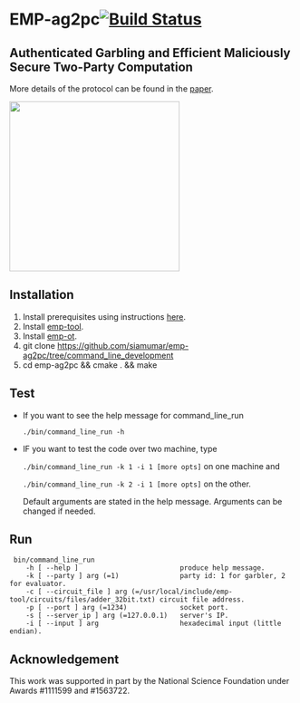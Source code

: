 # EMP-ag2pc[![Build Status](https://travis-ci.org/emp-toolkit/emp-ag2pc.svg?branch=master)](https://travis-ci.org/emp-toolkit/emp-ag2pc)
## Authenticated Garbling and Efficient Maliciously Secure Two-Party Computation 

More details of the protocol can be found in the [paper](https://eprint.iacr.org/2017/030).

<img src="https://raw.githubusercontent.com/emp-toolkit/emp-readme/master/art/logo-full.jpg" width=300px/>

## Installation

1. Install prerequisites using instructions [here](https://github.com/emp-toolkit/emp-readme).
2. Install [emp-tool](https://github.com/emp-toolkit/emp-tool).
3. Install [emp-ot](https://github.com/emp-toolkit/emp-ot).
4. git clone https://github.com/siamumar/emp-ag2pc/tree/command_line_development
5. cd emp-ag2pc && cmake . && make 

## Test

* If you want to see the help message for command_line_run

   `./bin/command_line_run -h`
* IF you want to test the code over two machine, type

  `./bin/command_line_run -k 1 -i 1 [more opts]` on one machine and 
  
  `./bin/command_line_run -k 2 -i 1 [more opts]` on the other.
  
  Default arguments are stated in the help message. Arguments can be changed if needed.
  
## Run
  ```
   bin/command_line_run  
      -h [ --help ]                         produce help message.   
      -k [ --party ] arg (=1)               party id: 1 for garbler, 2 for evaluator.   
      -c [ --circuit_file ] arg (=/usr/local/include/emp-tool/circuits/files/adder_32bit.txt) circuit file address.   
      -p [ --port ] arg (=1234)             socket port.   
      -s [ --server_ip ] arg (=127.0.0.1)   server's IP.   
      -i [ --input ] arg                    hexadecimal input (little endian).
   ```


## Acknowledgement
This work was supported in part by the National Science Foundation under Awards #1111599 and #1563722.
